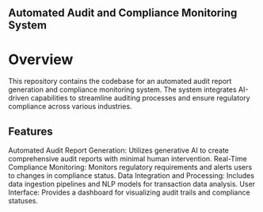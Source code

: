 ## Automated Audit and Compliance Monitoring System
# Overview
This repository contains the codebase for an automated audit report generation and compliance monitoring system. The system integrates AI-driven capabilities to streamline auditing processes and ensure regulatory compliance across various industries.

## Features
Automated Audit Report Generation: Utilizes generative AI to create comprehensive audit reports with minimal human intervention.
Real-Time Compliance Monitoring: Monitors regulatory requirements and alerts users to changes in compliance status.
Data Integration and Processing: Includes data ingestion pipelines and NLP models for transaction data analysis.
User Interface: Provides a dashboard for visualizing audit trails and compliance statuses.
